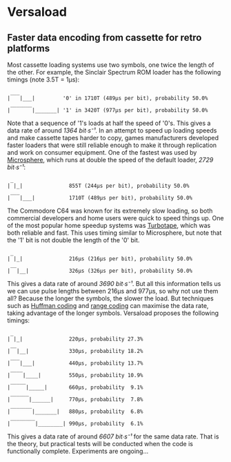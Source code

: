 Versaload
=========

## Faster data encoding from cassette for retro platforms
Most cassette loading systems use two symbols, one twice the length of the other. For example, the Sinclair Spectrum ROM loader has the following timings (note 3.5T = 1μs):
```
 ___
|   |___|         '0' in 1710T (489μs per bit), probability 50.0%
 _______
|       |_______| '1' in 3420T (977μs per bit), probability 50.0%
```
Note that a sequence of '1's loads at half the speed of '0's. This gives a data rate of around *1364 bit∙s⁻¹*. In an attempt to speed up loading speeds and make cassette tapes harder to copy, games manufacturers developed faster loaders that were still reliable enough to make it through replication and work on consumer equipment. One of the fastest was used by [Microsphere](http://www.worldofspectrum.org/infoseekpub.cgi?regexp=^Microsphere$ ), which runs at double the speed of the default loader, *2729 bit∙s⁻¹*:
```
 _
| |_|               855T (244μs per bit), probability 50.0%
 ___
|   |___|           1710T (489μs per bit), probability 50.0%
```
The Commodore C64 was known for its extremely slow loading, so both commercial developers and home users were quick to speed things up. One of the most popular home speedup systems was [Turbotape](http://codebase64.org/doku.php?id=base:turbotape_loader_source), which was both reliable and fast. This uses timing similar to Microsphere, but note that the '1' bit is not double the length of the '0' bit.
```
 _
| |_|               216μs (216μs per bit), probability 50.0%
 __
|  |__|             326μs (326μs per bit), probability 50.0%
```
This gives a data rate of around *3690 bit∙s⁻¹*. But all this information tells us we can use pulse lengths between 216μs and 977μs, so why not use them all? Because the longer the symbols, the slower the load. But techniques such as [Huffman coding](http://en.wikipedia.org/wiki/Huffman_coding) and [range coding](http://en.wikipedia.org/wiki/Range_encoding) can maximise the data rate, taking advantage of the longer symbols. Versaload proposes the following timings:
```
 _
| |_|               220μs, probability 27.3%
 __
|  |__|             330μs, probability 18.2%
 ___
|   |___|           440μs, probability 13.7%
 ____
|    |____|         550μs, probability 10.9%
 _____
|     |_____|       660μs, probability  9.1%
 ______
|      |______|     770μs, probability  7.8%
 _______
|       |_______|   880μs, probability  6.8%
 ________
|        |________| 990μs, probability  6.1%

```
This gives a data rate of around *6607 bit∙s⁻¹* for the same data rate. That is the theory, but practical tests will be conducted when the code is functionally complete. Experiments are ongoing…

